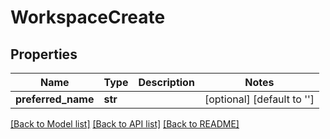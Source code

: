 # WorkspaceCreate

## Properties
Name | Type | Description | Notes
------------ | ------------- | ------------- | -------------
**preferred_name** | **str** |  | [optional] [default to '']

[[Back to Model list]](../README.md#documentation-for-models) [[Back to API list]](../README.md#documentation-for-api-endpoints) [[Back to README]](../README.md)


